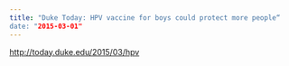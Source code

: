 ```yaml
---
title: "Duke Today: HPV vaccine for boys could protect more people“
date: "2015-03-01"
---
```

http://today.duke.edu/2015/03/hpv
